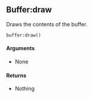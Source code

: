 Buffer:draw
---

Draws the contents of the buffer.

    buffer:draw()

#### Arguments

- None

#### Returns

- Nothing

